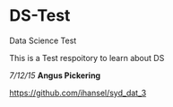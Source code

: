 # DS-Test
Data Science Test

This is a Test respoitory to learn about DS

*7/12/15* 
**Angus Pickering**

https://github.com/ihansel/syd_dat_3

